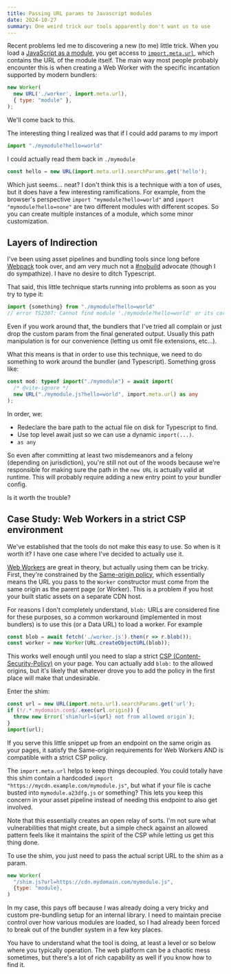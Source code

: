 ```yaml
---
title: Passing URL params to Javascript modules
date: 2024-10-27
summary: One weird trick our tools apparently don't want us to use
---
```


Recent problems led me to discovering a new (to me) little trick. When you load a [JavaScript as a module](https://developer.mozilla.org/en-US/docs/Web/JavaScript/Guide/Modules), you get access to [`import.meta.url`](https://developer.mozilla.org/en-US/docs/Web/JavaScript/Reference/Operators/import.meta#url), which contains the URL of the module itself. The main way most people probably encounter this is when creating a Web Worker with the specific incantation supported by modern bundlers:
```js
new Worker(
  new URL('./worker', import.meta.url),
  { type: "module" },
);
```

We'll come back to this.

The interesting thing I realized was that if I could add params to my import
```js
import "./mymodule?hello=world"
```

I could actually read them back in `./mymodule`
```js
const hello = new URL(import.meta.url).searchParams.get('hello');
```

Which just seems... neat? I don't think this is a technique with a ton of uses, but it does have a few interesting ramifications. For example, from the browser's perspective `import "mymodule?hello=world"` and `import "mymodule?hello=none"` are two different modules with different scopes. So you can create multiple instances of a module, which some minor customization.
## Layers of Indirection

I've been using asset pipelines and bundling tools since long before [Webpack](/webpack-tutorial) took over, and am very much not a [#nobuild](https://world.hey.com/dhh/you-can-t-get-faster-than-no-build-7a44131c) advocate (though I do sympathize). I have no desire to ditch Typescript.

That said, this little technique starts running into problems as soon as you try to type it:
```ts
import {something} from "./mymodule?hello=world"
// error TS2307: Cannot find module './mymodule?hello=world' or its corresponding type declarations.
```

Even if you work around that, the bundlers that I've tried all complain or just drop the custom param from the final generated output. Usually this path manipulation is for our convenience (letting us omit file extensions, etc...).

What this means is that in order to use this technique, we need to do something to work around the bundler (and Typescript). Something gross like:
```ts
const mod: typeof import("./mymodule") = await import(
  /* @vite-ignore */
  new URL("./mymodule.js?hello=world", import.meta.url) as any
);
```

In order, we:
- Redeclare the bare path to the actual file on disk for Typescript to find.
- Use top level await just so we can use a dynamic `import(...)`.
- `as any`

So even after committing at least two misdemeanors and a felony (depending on jurisdiction), you're still not out of the woods because we're responsible for making sure the path in the `new URL` is actually valid at runtime. This will probably require adding a new entry point to your bundler config.

Is it worth the trouble?
## Case Study: Web Workers in a strict CSP environment
We've established that the tools do not make this easy to use. So when is it worth it? I have one case where I've decided to actually use it.

[Web Workers](https://developer.mozilla.org/en-US/docs/Web/API/Web_Workers_API) are great in theory, but actually using them can be tricky. First, they're constrained by the [Same-origin policy](https://developer.mozilla.org/en-US/docs/Web/Security/Same-origin_policy), which essentially means the URL you pass to the `Worker` constructor must come from the same origin as the parent page (or Worker). This is a problem if you host your built static assets on a separate CDN host.

For reasons I don't completely understand, `blob:` URLs are considered fine for these purposes, so a common workaround (implemented in most bundlers) is to use this (or a Data URL) to load a worker. For example
```js
const blob = await fetch('./worker.js').then(r => r.blob());
const worker = new Worker(URL.createObjectURL(blob));
```

This works well enough until you need to slap a strict [CSP (Content-Security-Policy)](https://developer.mozilla.org/en-US/docs/Web/HTTP/CSP) on your page. You can actually add `blob:` to the allowed origins, but it's likely that whatever drove you to add the policy in the first place will make that undesirable.

Enter the shim:

```js
const url = new URL(import.meta.url).searchParams.get('url');
if (!/.*.mydomain.com$/.exec(url.origin)) {
  throw new Error(`shim?url=${url} not from allowed origin`);
}
import(url);
```

If you serve this little snippet up from an endpoint on the same origin as your pages, it satisfy the Same-origin requirements for Web Workers AND is compatible with a strict CSP policy.

The `import.meta.url` helps to keep things decoupled. You could totally have this shim contain a hardcoded `import "https://mycdn.example.com/mymodule.js"`, but what if your file is cache busted into `mymodule.a23dfg.js` or something? This lets you keep this concern in your asset pipeline instead of needing this endpoint to also get involved.

Note that this essentially creates an open relay of sorts. I'm not sure what vulnerabilities that might create, but a simple check against an allowed pattern feels like it maintains the spirit of the CSP while letting us get this thing done.

To use the shim, you just need to pass the actual script URL to the shim as a param.
```js
new Worker(
  "/shim.js?url=https://cdn.mydomain.com/mymodule.js",
  {type: "module},
)
```

In my case, this pays off because I was already doing a very tricky and custom pre-bundling setup for an internal library. I need to maintain precise control over how various modules are loaded, so I had already been forced to break out of the bundler system in a few key places.

You have to understand what the tool is doing, at least a level or so below where you typically operation. The web platform can be a chaotic mess sometimes, but there's a lot of rich capability as well if you know how to find it.